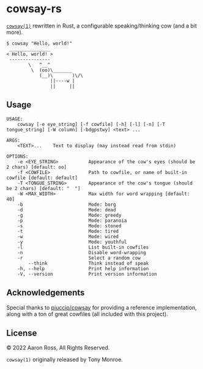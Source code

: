 # cowsay-rs

[`cowsay(1)`](https://linux.die.net/man/1/cowsay) rewritten in Rust, a
configurable speaking/thinking cow (and a bit more).

```
$ cowsay "Hello, world!"
 _______________
< Hello, world! >
 ---------------
        \   ^__^
         \  (oo)\_______
            (__)\       )\/\
                ||----w |
                ||     ||
```

## Usage

```plain
USAGE:
    cowsay [-e eye_string] [-f cowfile] [-h] [-l] [-n] [-T tongue_string] [-W column] [-bdgpstwy] <text> ...

ARGS:
    <TEXT>...    Text to display (may instead read from stdin)

OPTIONS:
    -e <EYE_STRING>           Appearance of the cow's eyes (should be 2 chars) [default: oo]
    -f <COWFILE>              Path to cowfile, or name of built-in cowfile [default: default]
    -T <TONGUE_STRING>        Appearance of the cow's tongue (should be 2 chars) [default: "  "]
    -W <MAX_WIDTH>            Max width for word wrapping [default: 40]
    -b                        Mode: borg
    -d                        Mode: dead
    -g                        Mode: greedy
    -p                        Mode: paranoia
    -s                        Mode: stoned
    -t                        Mode: tired
    -w                        Mode: wired
    -y                        Mode: youthful
    -l                        List built-in cowfiles
    -n                        Disable word-wrapping
    -r                        Select a random cow
        --think               Think instead of speak
    -h, --help                Print help information
    -V, --version             Print version information
```

## Acknowledgements

Special thanks to [piuccio/cowsay](https://github.com/piuccio/cowsay) for
providing a reference implementation, along with a ton of great cowfiles (all
included with this project).

## License

&copy; 2022 Aaron Ross, All Rights Reserved.

`cowsay(1)` originally released by Tony Monroe.
